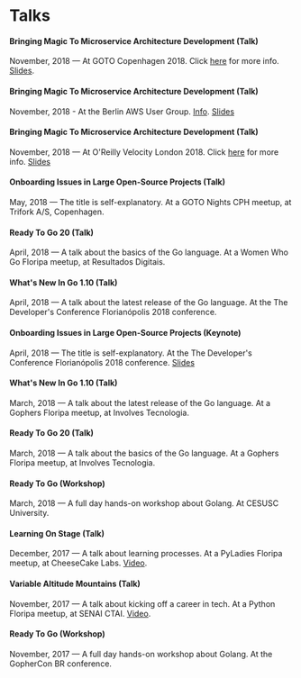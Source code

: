 # Talks

#### Bringing Magic To Microservice Architecture Development (Talk)
November, 2018 — At GOTO Copenhagen 2018. Click [here](https://gotocph.com/2018/sessions/598) for more info. [Slides](/assets/bringing-magic-to-microservice-architecture-development-GOTO.pdf).

#### Bringing Magic To Microservice Architecture Development (Talk)
November, 2018 - At the Berlin AWS User Group. [Info](https://www.meetup.com/aws-berlin/events/255059982/). [Slides](/assets/bringing-magic-to-microservice-architecture-development-Velocity.pdf)

#### Bringing Magic To Microservice Architecture Development (Talk)
November, 2018 — At O'Reilly Velocity London 2018. Click [here](https://conferences.oreilly.com/velocity/vl-eu/public/schedule/detail/71723) for more info. [Slides](/assets/bringing-magic-to-microservice-architecture-development-Velocity.pdf)

#### Onboarding Issues in Large Open-Source Projects (Talk)
May, 2018 — The title is self-explanatory. At a GOTO Nights CPH meetup, at Trifork A/S, Copenhagen.

#### Ready To Go 20 (Talk)
April, 2018 — A talk about the basics of the Go language. At a Women Who Go Floripa meetup, at Resultados Digitais.

#### What's New In Go 1.10 (Talk)
April, 2018 — A talk about the latest release of the Go language. At the The Developer's Conference Florianópolis 2018 conference.

#### Onboarding Issues in Large Open-Source Projects (Keynote)
April, 2018 — The title is self-explanatory. At the The Developer's Conference Florianópolis 2018 conference. [Slides](/assets/tdc2018.pdf)

#### What's New In Go 1.10 (Talk)
March, 2018 — A talk about the latest release of the Go language. At a Gophers Floripa meetup, at Involves Tecnologia.

#### Ready To Go 20 (Talk)
March, 2018 — A talk about the basics of the Go language. At a Gophers Floripa meetup, at Involves Tecnologia.

#### Ready To Go (Workshop)
March, 2018 — A full day hands-on workshop about Golang. At CESUSC University. 

#### Learning On Stage (Talk)
December, 2017 — A talk about learning processes. At a PyLadies Floripa meetup, at CheeseCake Labs. [Video](https://www.youtube.com/watch?v=AeFqg9CmU5U).

#### Variable Altitude Mountains (Talk)
November, 2017 — A talk about kicking off a career in tech. At a Python Floripa meetup, at SENAI CTAI. [Video](https://www.youtube.com/watch?v=DgwFkclhnIM).

#### Ready To Go (Workshop)
November, 2017 — A full day hands-on workshop about Golang. At the GopherCon BR conference.